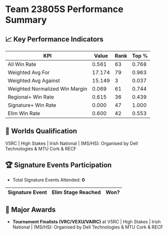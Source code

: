 # Team 23805S Performance Summary

## 📈 Key Performance Indicators
| KPI | Value | Rank | Top % |
| --- | ----- | ---- | ----- |
| All Win Rate | 0.561 | 63 | 0.768 |
| Weighted Avg For | 17.174 | 79 | 0.963 |
| Weighted Avg Against | 15.149 | 3 | 0.037 |
| Weighted Normalized Win Margin | 0.069 | 61 | 0.744 |
| Regional+ Win Rate | 0.615 | 36 | 0.439 |
| Signature+ Win Rate | 0.000 | 47 | 1.000 |
| Elim Win Rate | 0.600 | 42 | 0.553 |


## 🎯 Worlds Qualification
V5RC | High Stakes | Irish National | (MS/HS): Organised by Dell Technologies & MTU Cork & RECF

## 🏆 Signature Events Participation
- Total Signature Events Attended: **0**

| Signature Event | Elim Stage Reached | Won? |
|:----------------|:-------------------|:----|


## 🥇 Major Awards
- **Tournament Finalists (VRC/VEXU/VAIRC)** at V5RC | High Stakes | Irish National | (MS/HS): Organised by Dell Technologies & MTU Cork & RECF


